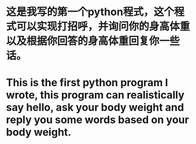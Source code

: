 # 这是我写的第一个python程式，这个程式可以实现打招呼，并询问你的身高体重以及根据你回答的身高体重回复你一些话。
# This is the first python program I wrote, this program can realistically say hello, ask your body weight and reply you some words based on your body weight.
